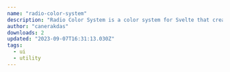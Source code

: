 ```yaml
---
name: "radio-color-system"
description: "Radio Color System is a color system for Svelte that creates background color palettes with the given color and adds text with the right contrast ratio on that background. Its main purpose is to improve accessibility by ensuring that text is legible against its background color."
author: "canerakdas"
downloads: 2
updated: "2023-09-07T16:31:13.030Z"
tags: 
  - ui
  - utility
---
```

